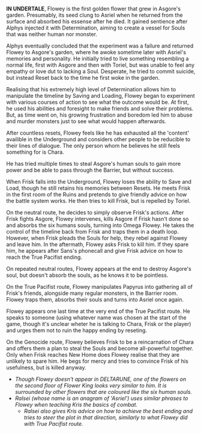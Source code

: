 **IN UNDERTALE**, Flowey is the first golden flower that grew in <a onclick="loadFile('Asgore.md')">Asgore's</a> garden. Presumably, its seed clung to <a onclick="loadFile('Asriel.md')">Asriel</a> when he returned from the surface and absorbed his essense after he died. It gained sentience after <a onclick="loadFile('Alphys.md')">Alphys</a> injected it with <a onclick="loadFile('Determination.md')">Determination</a>, aiming to create a vessel for <a onclick="loadFile('Souls.md')">Souls</a> that was neither human nor monster.

Alphys eventually concluded that the experiment was a failure and returned Flowey to Asgore's garden, where he awoke sometime later with Asriel's memories and personality. He initially tried to live something resembling a normal life, first with Asgore and then with Toriel, but was unable to feel any empathy or love dut to lacking a Soul. Desperate, he tried to commit suicide, but instead Reset back to the time he first woke in the garden.

Realising that his extremely high level of <a onclick="loadFile('Determination.md')">Determination</a> allows him to manipulate the timeline by Saving and Loading, Flowey began to experiment with various courses of action to see what the outcome would be. At first, he used his abilities and foresight to make friends and solve their problems. But, as time went on, his growing frustration and boredom led him to abuse and murder monsters just to see what would happen afterwards.

After countless resets, Flowey feels like he has exhausted all the 'content' availible in the Underground and considers other people to be reducible to their lines of dialogue. 
The only person whom he believes he still feels something for is <a onclick="loadFile('The Fallen Child (Chara).md')">Chara</a>.

He has tried multiple times to steal <a onclick="loadFile('Asgore.md')">Asgore's</a> <a onclick="loadFile('Six Humans.md')">human souls</a> to gain more power and be able to pass through the Barrier, but without success.

When <a onclick="loadFile('Frisk.md')">Frisk</a> falls into the Underground, Flowey loses the ability to Save and Load, though he still retains his memories between Resets.
He meets Frisk in the first room of the Ruins and pretends to give friendly advice on how the battle system works. He then tries to kill Frisk, but is repelled by <a onclick="loadFile('Toriel.md')">Toriel</a>.

On the neutral route, he decides to simply observe Frisk's actions. After Frisk fights <a onclick="loadFile('Asgore.md')">Asgore</a>, Flowey intervenes, kills Asgore if Frisk hasn't done so and absorbs the six humans souls, turning into Omega Flowey. He takes the control of the timeline back from Frisk and traps them in a death loop. However, when Frisk pleads the Souls for help, they rebel against Flowey and leave him. 
In the aftermath, Flowey asks <a onclick="loadFile('Frisk.md')">Frisk</a> to kill him. If they spare him, he appears after Sans's phonecall and give Frisk advice on how to reach the True Pacifist ending.

On repeated neutral routes, Flowey appears at the end to destroy Asgore's soul, but doesn't absorb the souls, as he knows it to be pointless.

On the True Pacifist route, Flowey manipulates <a onclick="loadFile('Papyrus.md')">Papyrus</a> into gathering all of Frisk's friends, alongside many regular monsters, in the Barrier room. Flowey traps them, absorbs their souls and turns into <a onclick="loadFile('Asriel.md')">Asriel</a> once again.

Flowey appears one last time at the very end of the True Pacifist route. He speaks to someone (using whatever name was chosen at the start of the game, though it's unclear wheter he is talking to <a onclick="loadFile('The Fallen Child (Chara).md')">Chara</a>, <a onclick="loadFile('Frisk.md')">Frisk</a> or the player) and urges them not to ruin the happy ending by reseting.

On the Genocide route, Flowey believes Frisk to be a reincarnation of Chara and offers them a plan to steal <a onclick="loadFile('Six Humans.md')">the Souls</a> and become all-powerful together. 
Only when <a onclick="loadFile('Frisk.md')">Frisk</a> reaches New Home does Flowey realise that they are unlikely to spare him. He begs for mercy and tries to convince Frisk of his usefulness, but is killed anyway.

- _Though Flowey doesn't appear in DELTARUNE, one of the flowers on the second floor of <a onclick="loadFile('Flower King.md')">Flower King</a> looks very similar to him. It is surrounded by other flowers that are coloured like <a onclick="loadFile('Six Humans.md')">the six human souls</a>._
- _<a onclick="loadFile('Ralsei.md')">Ralsei</a> (whose name is an anagram of <a onclick="loadFile('Asriel.md')">'Asriel'</a>) uses similar phrases to Flowey when teaching <a onclick="loadFile('Kris.md')">Kris</a> the basics of combat._
    - _Ralsei also gives Kris advice on how to achieve the best ending and tries to steer the plot in that direction, similarly to what Flowey did with True Pacifist route._